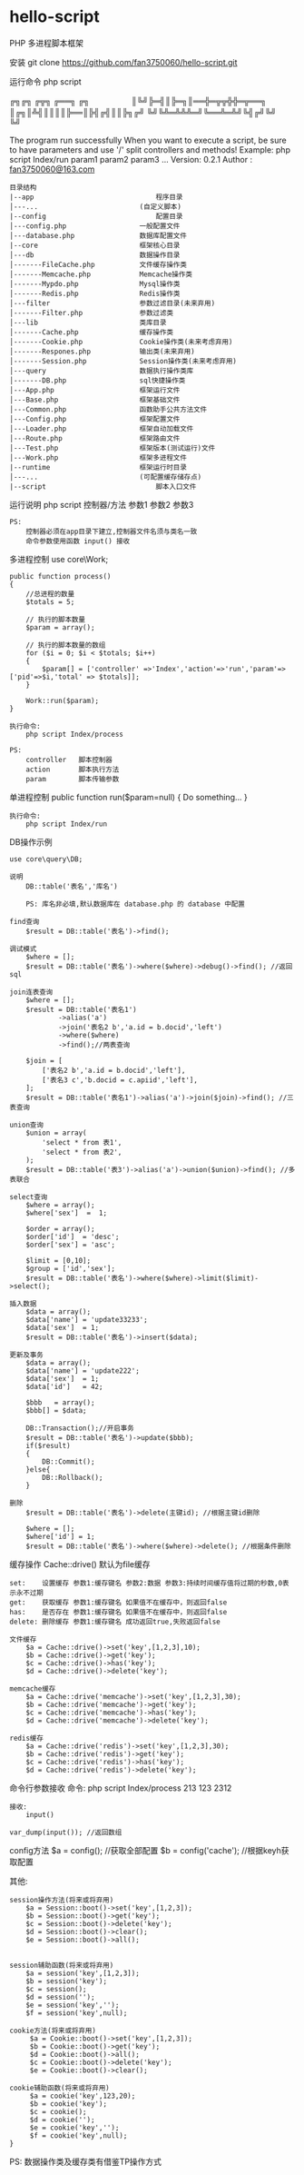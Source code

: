 # hello-script
PHP 多进程脚本框架

安装
	git clone https://github.com/fan3750060/hello-script.git

运行命令
	php script

╔╗╔╗ ╔╦╗  ╔══╗   ╔╗　　　　　
║╚╝╠═╣║╠═╗║══╬═╦╦╬╬═╦══╗
║╔╗║╩╣║║║║╠══║╠╣╔╣║║╠╗╔╝
╚╝╚╩═╩╩╩═╝╚══╩═╩╝╚╣╔╝╚╝　
                  ╚╝

The program run successfully
When you want to execute a script, be sure to have parameters and use '/' split controllers and methods!
Example: php script Index/run param1 param2 param3 ...
Version: 0.2.1
Author : fan3750060@163.com

~~~
目录结构
|--app								程序目录
│---... 						(自定义脚本)
|--config 							配置目录
│---config.php 					一般配置文件
│---database.php 				数据库配置文件
|--core							框架核心目录
│---db							数据操作目录
│-------FileCache.php 			文件缓存操作类
│-------Memcache.php 			Memcache操作类
│-------Mypdo.php 				Mysql操作类
│-------Redis.php 				Redis操作类
│---filter						参数过滤目录(未来弃用)
│-------Filter.php 				参数过滤类
│---lib							类库目录
│-------Cache.php 				缓存操作类
│-------Cookie.php  			Cookie操作类(未来考虑弃用)
│-------Respones.php 			输出类(未来弃用)
│-------Session.php          	Session操作类(未来考虑弃用)
│---query 						数据执行操作类库
│-------DB.php 					sql快捷操作类
│---App.php 					框架运行文件
│---Base.php 					框架基础文件
│---Common.php 					函数助手公共方法文件
│---Config.php 					框架配置文件
│---Loader.php 					框架自动加载文件
│---Route.php 					框架路由文件
│---Test.php 					框架版本(测试运行)文件
│---Work.php 					框架多进程文件
|--runtime 						框架运行时目录
│---... 						(可配置缓存储存点)
|--script 							脚本入口文件
~~~

运行说明
	php script 控制器/方法 参数1 参数2 参数3

	PS: 
		控制器必须在app目录下建立,控制器文件名须与类名一致
		命令参数使用函数 input() 接收

多进程控制
	use core\Work;

	public function process()
	{
		//总进程的数量
		$totals = 5;

		// 执行的脚本数量
		$param = array();

		// 执行的脚本数量的数组
		for ($i = 0; $i < $totals; $i++)
		{
		    $param[] = ['controller' =>'Index','action'=>'run','param'=>['pid'=>$i,'total' => $totals]];
		}
		
		Work::run($param);
	}
	
	执行命令:
		php script Index/process

	PS:
		controller   脚本控制器
		action       脚本执行方法
		param        脚本传输参数

单进程控制
	public function run($param=null)
	{
		Do something...
	}

	执行命令:
		php script Index/run

DB操作示例
	
	use core\query\DB;
	
	说明
		DB::table('表名','库名')

		PS: 库名非必填,默认数据库在 database.php 的 database 中配置

	find查询
		$result = DB::table('表名')->find();

	调试模式
		$where = [];
		$result = DB::table('表名')->where($where)->debug()->find(); //返回sql

	join连表查询
		$where = [];
		$result = DB::table('表名1')
				->alias('a')
				->join('表名2 b','a.id = b.docid','left')
				->where($where)
				->find();//两表查询

		$join = [
			['表名2 b','a.id = b.docid','left'],
			['表名3 c','b.docid = c.apiid','left'],
		];
		$result = DB::table('表名1')->alias('a')->join($join)->find(); //三表查询

	union查询
		$union = array(
			'select * from 表1',
			'select * from 表2',
		);
		$result = DB::table('表3')->alias('a')->union($union)->find(); //多表联合

	select查询
		$where = array();
		$where['sex']  =  1;

		$order = array();
		$order['id']  = 'desc';
		$order['sex'] = 'asc';

		$limit = [0,10];
		$group = ['id','sex'];
		$result = DB::table('表名')->where($where)->limit($limit)->select();

	插入数据
		$data = array();
		$data['name'] = 'update33233';
		$data['sex']  = 1;
		$result = DB::table('表名')->insert($data);

	更新及事务
		$data = array();
		$data['name'] = 'update222';
		$data['sex']  = 1;
		$data['id']   = 42;

		$bbb   = array();
		$bbb[] = $data;

		DB::Transaction();//开启事务
		$result = DB::table('表名')->update($bbb); 
		if($result)
		{
			DB::Commit();
		}else{
			DB::Rollback();
		}

	删除
		$result = DB::table('表名')->delete(主键id); //根据主键id删除

		$where = [];
		$where['id'] = 1;
		$result = DB::table('表名')->where($where)->delete(); //根据条件删除


缓存操作
	Cache::drive() 默认为file缓存
	
	set: 	设置缓存 参数1:缓存键名 参数2:数据 参数3:持续时间缓存值将过期的秒数,0表示永不过期
	get: 	获取缓存 参数1:缓存键名 如果值不在缓存中，则返回false
	has: 	是否存在 参数1:缓存键名 如果值不在缓存中，则返回false
	delete: 删除缓存 参数1:缓存键名 成功返回true,失败返回false

	文件缓存
		$a = Cache::drive()->set('key',[1,2,3],10);
		$b = Cache::drive()->get('key');
		$c = Cache::drive()->has('key');
		$d = Cache::drive()->delete('key');

	memcache缓存
		$a = Cache::drive('memcache')->set('key',[1,2,3],30);
		$b = Cache::drive('memcache')->get('key');
		$c = Cache::drive('memcache')->has('key');
		$d = Cache::drive('memcache')->delete('key');

	redis缓存
		$a = Cache::drive('redis')->set('key',[1,2,3],30);
		$b = Cache::drive('redis')->get('key');
		$c = Cache::drive('redis')->has('key');
		$d = Cache::drive('redis')->delete('key');

命令行参数接收
	命令:
		php script Index/process 213 123 2312
	
	接收:
		input()

	var_dump(input()); //返回数组

config方法
	$a = config(); //获取全部配置
	$b = config('cache'); //根据keyh获取配置

其他:

	session操作方法(将来或将弃用)
		$a = Session::boot()->set('key',[1,2,3]);
		$b = Session::boot()->get('key');
		$c = Session::boot()->delete('key');
		$d = Session::boot()->clear();
		$e = Session::boot()->all();


	session辅助函数(将来或将弃用)
		$a = session('key',[1,2,3]);
		$b = session('key');
		$c = session();
		$d = session('');
		$e = session('key','');
		$f = session('key',null);

	cookie方法(将来或将弃用)
		 $a = Cookie::boot()->set('key',[1,2,3]);
		 $b = Cookie::boot()->get('key');
		 $d = Cookie::boot()->all();
		 $c = Cookie::boot()->delete('key');
		 $e = Cookie::boot()->clear();

	cookie辅助函数(将来或将弃用)
		 $a = cookie('key',123,20);
		 $b = cookie('key');
		 $c = cookie();
		 $d = cookie('');
		 $e = cookie('key','');
		 $f = cookie('key',null);
	}

PS:
	数据操作类及缓存类有借鉴TP操作方式